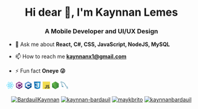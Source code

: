 <h1 align="center">Hi dear 👋, I'm Kaynnan Lemes</h1>
<h3 align="center">A Mobile Developer and UI/UX Design</h3>

- 💬 Ask me about **React, C#, CSS, JavaScript, NodeJS, MySQL**

- 📫 How to reach me **kaynnanx1@gmail.com**

- ⚡ Fun fact **Oneye 😜**

<p align="left">
  <img src="https://github.com/devicons/devicon/blob/master/icons/react/react-original.svg" alt="react" width="20" height="20"/>
  <img src="https://github.com/devicons/devicon/blob/master/icons/csharp/csharp-original.svg" alt="csharp" width="20" height="20"/>
  <img src="https://github.com/devicons/devicon/blob/master/icons/cplusplus/cplusplus-original.svg" alt="cplusplus" width="20" height="20"/>
  <img src="https://github.com/devicons/devicon/blob/master/icons/css3/css3-original.svg" alt="css3" width="20" height="20"/>
  <img src="https://github.com/devicons/devicon/blob/master/icons/javascript/javascript-original.svg" alt="javascript" width="20" height="20"/>
  <img src="https://github.com/devicons/devicon/blob/master/icons/nodejs/nodejs-original.svg" alt="nodejs" width="20" height="20"/>
  <img src="https://github.com/devicons/devicon/blob/master/icons/mysql/mysql-original.svg" alt="mysql" width="20" height="20"/></p><p align="center"></p>

<p align="center">
<a href="https://twitter.com/BardauilKaynnan" target="blank"><img align="center" src="https://cdn.jsdelivr.net/npm/simple-icons@3.0.1/icons/twitter.svg" alt="BardauilKaynnan" height="20" width="20" /></a>
<a href="https://www.linkedin.com/in/kaynnan-bardauil-292626186/" target="blank"><img align="center" src="https://cdn.jsdelivr.net/npm/simple-icons@3.0.1/icons/linkedin.svg" alt="kaynnan-bardauil" height="20" width="20" /></a>
<a href="https://fb.com/kaynnankbl" target="blank"><img align="center" src="https://cdn.jsdelivr.net/npm/simple-icons@3.0.1/icons/facebook.svg" alt="maykbrito" height="20" width="20" /></a>
<a href="https://instagram.com/kaynnanbardauil" target="blank"><img align="center" src="https://cdn.jsdelivr.net/npm/simple-icons@3.0.1/icons/instagram.svg" alt="kaynnanbardauil" height="20" width="20" /></a>
</p>

<!--
**kaynnan/kaynnan** is a ✨ _special_ ✨ repository because its `README.md` (this file) appears on your GitHub profile.

Here are some ideas to get you started:

- 🔭 I’m currently working on ...
- 🌱 I’m currently learning ...
- 👯 I’m looking to collaborate on ...
- 🤔 I’m looking for help with ...
- 💬 Ask me about ...
- 📫 How to reach me: ...
- 😄 Pronouns: ...
- ⚡ Fun fact: ...
-->
